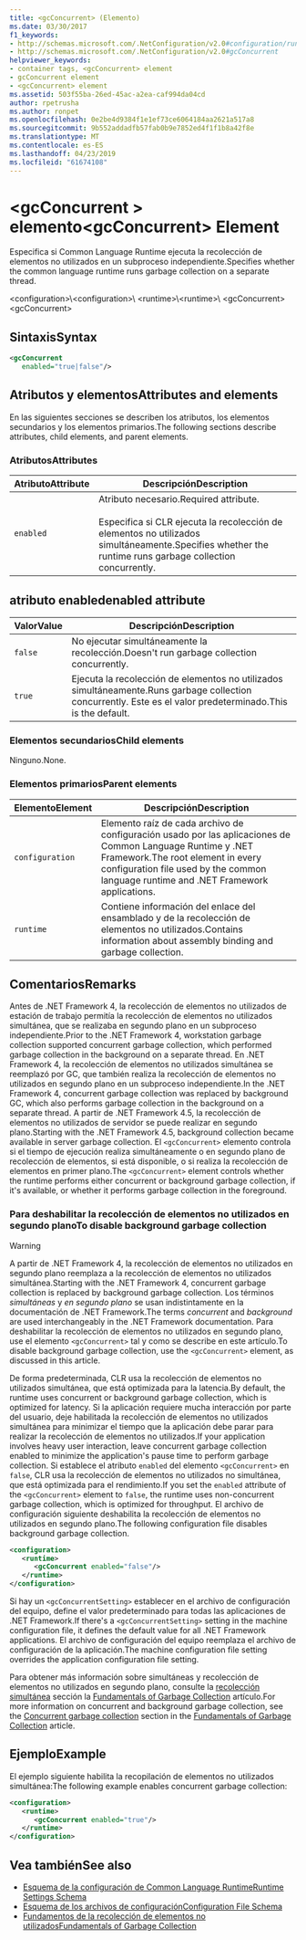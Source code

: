 ```yaml
---
title: <gcConcurrent> (Elemento)
ms.date: 03/30/2017
f1_keywords:
- http://schemas.microsoft.com/.NetConfiguration/v2.0#configuration/runtime/gcConcurrent
- http://schemas.microsoft.com/.NetConfiguration/v2.0#gcConcurrent
helpviewer_keywords:
- container tags, <gcConcurrent> element
- gcConcurrent element
- <gcConcurrent> element
ms.assetid: 503f55ba-26ed-45ac-a2ea-caf994da04cd
author: rpetrusha
ms.author: ronpet
ms.openlocfilehash: 0e2be4d9384f1e1ef73ce6064184aa2621a517a8
ms.sourcegitcommit: 9b552addadfb57fab0b9e7852ed4f1f1b8a42f8e
ms.translationtype: MT
ms.contentlocale: es-ES
ms.lasthandoff: 04/23/2019
ms.locfileid: "61674108"
---
```

# <a name="gcconcurrent-element"></a><span data-ttu-id="d2250-102">\<gcConcurrent > elemento</span><span class="sxs-lookup"><span data-stu-id="d2250-102">\<gcConcurrent> Element</span></span>

<span data-ttu-id="d2250-103">Especifica si Common Language Runtime ejecuta la recolección de elementos no utilizados en un subproceso independiente.</span><span class="sxs-lookup"><span data-stu-id="d2250-103">Specifies whether the common language runtime runs garbage collection on a separate thread.</span></span>

<span data-ttu-id="d2250-104">\<configuration>\\</span><span class="sxs-lookup"><span data-stu-id="d2250-104">\<configuration>\\</span></span>
<span data-ttu-id="d2250-105">\<runtime>\\</span><span class="sxs-lookup"><span data-stu-id="d2250-105">\<runtime>\\</span></span>
<span data-ttu-id="d2250-106">\<gcConcurrent></span><span class="sxs-lookup"><span data-stu-id="d2250-106">\<gcConcurrent></span></span>

## <a name="syntax"></a><span data-ttu-id="d2250-107">Sintaxis</span><span class="sxs-lookup"><span data-stu-id="d2250-107">Syntax</span></span>

```xml
<gcConcurrent
   enabled="true|false"/>
```

## <a name="attributes-and-elements"></a><span data-ttu-id="d2250-108">Atributos y elementos</span><span class="sxs-lookup"><span data-stu-id="d2250-108">Attributes and elements</span></span>

<span data-ttu-id="d2250-109">En las siguientes secciones se describen los atributos, los elementos secundarios y los elementos primarios.</span><span class="sxs-lookup"><span data-stu-id="d2250-109">The following sections describe attributes, child elements, and parent elements.</span></span>

### <a name="attributes"></a><span data-ttu-id="d2250-110">Atributos</span><span class="sxs-lookup"><span data-stu-id="d2250-110">Attributes</span></span>

|<span data-ttu-id="d2250-111">Atributo</span><span class="sxs-lookup"><span data-stu-id="d2250-111">Attribute</span></span>|<span data-ttu-id="d2250-112">Descripción</span><span class="sxs-lookup"><span data-stu-id="d2250-112">Description</span></span>|
|---------------|-----------------|
|`enabled`|<span data-ttu-id="d2250-113">Atributo necesario.</span><span class="sxs-lookup"><span data-stu-id="d2250-113">Required attribute.</span></span><br /><br /> <span data-ttu-id="d2250-114">Especifica si CLR ejecuta la recolección de elementos no utilizados simultáneamente.</span><span class="sxs-lookup"><span data-stu-id="d2250-114">Specifies whether the runtime runs garbage collection concurrently.</span></span>|

## <a name="enabled-attribute"></a><span data-ttu-id="d2250-115">atributo enabled</span><span class="sxs-lookup"><span data-stu-id="d2250-115">enabled attribute</span></span>

|<span data-ttu-id="d2250-116">Valor</span><span class="sxs-lookup"><span data-stu-id="d2250-116">Value</span></span>|<span data-ttu-id="d2250-117">Descripción</span><span class="sxs-lookup"><span data-stu-id="d2250-117">Description</span></span>|
|-----------|-----------------|
|`false`|<span data-ttu-id="d2250-118">No ejecutar simultáneamente la recolección.</span><span class="sxs-lookup"><span data-stu-id="d2250-118">Doesn't run garbage collection concurrently.</span></span>|
|`true`|<span data-ttu-id="d2250-119">Ejecuta la recolección de elementos no utilizados simultáneamente.</span><span class="sxs-lookup"><span data-stu-id="d2250-119">Runs garbage collection concurrently.</span></span> <span data-ttu-id="d2250-120">Este es el valor predeterminado.</span><span class="sxs-lookup"><span data-stu-id="d2250-120">This is the default.</span></span>|

### <a name="child-elements"></a><span data-ttu-id="d2250-121">Elementos secundarios</span><span class="sxs-lookup"><span data-stu-id="d2250-121">Child elements</span></span>

<span data-ttu-id="d2250-122">Ninguno.</span><span class="sxs-lookup"><span data-stu-id="d2250-122">None.</span></span>

### <a name="parent-elements"></a><span data-ttu-id="d2250-123">Elementos primarios</span><span class="sxs-lookup"><span data-stu-id="d2250-123">Parent elements</span></span>

|<span data-ttu-id="d2250-124">Elemento</span><span class="sxs-lookup"><span data-stu-id="d2250-124">Element</span></span>|<span data-ttu-id="d2250-125">Descripción</span><span class="sxs-lookup"><span data-stu-id="d2250-125">Description</span></span>|
|-------------|-----------------|
|`configuration`|<span data-ttu-id="d2250-126">Elemento raíz de cada archivo de configuración usado por las aplicaciones de Common Language Runtime y .NET Framework.</span><span class="sxs-lookup"><span data-stu-id="d2250-126">The root element in every configuration file used by the common language runtime and .NET Framework applications.</span></span>|
|`runtime`|<span data-ttu-id="d2250-127">Contiene información del enlace del ensamblado y de la recolección de elementos no utilizados.</span><span class="sxs-lookup"><span data-stu-id="d2250-127">Contains information about assembly binding and garbage collection.</span></span>|

## <a name="remarks"></a><span data-ttu-id="d2250-128">Comentarios</span><span class="sxs-lookup"><span data-stu-id="d2250-128">Remarks</span></span>

<span data-ttu-id="d2250-129">Antes de .NET Framework 4, la recolección de elementos no utilizados de estación de trabajo permitía la recolección de elementos no utilizados  simultánea, que se realizaba en segundo plano en un subproceso independiente.</span><span class="sxs-lookup"><span data-stu-id="d2250-129">Prior to the .NET Framework 4, workstation garbage collection supported concurrent garbage collection, which performed garbage collection in the background on a separate thread.</span></span> <span data-ttu-id="d2250-130">En .NET Framework 4, la recolección de elementos no utilizados simultánea se reemplazó por GC, que también realiza la recolección de elementos no utilizados en segundo plano en un subproceso independiente.</span><span class="sxs-lookup"><span data-stu-id="d2250-130">In the .NET Framework 4, concurrent garbage collection was replaced by background GC, which also performs garbage collection in the background on a separate thread.</span></span> <span data-ttu-id="d2250-131">A partir de .NET Framework 4.5, la recolección de elementos no utilizados de servidor se puede realizar en segundo plano.</span><span class="sxs-lookup"><span data-stu-id="d2250-131">Starting with the .NET Framework 4.5, background collection became available in server garbage collection.</span></span> <span data-ttu-id="d2250-132">El `<gcConcurrent>` elemento controla si el tiempo de ejecución realiza simultáneamente o en segundo plano de recolección de elementos, si está disponible, o si realiza la recolección de elementos en primer plano.</span><span class="sxs-lookup"><span data-stu-id="d2250-132">The `<gcConcurrent>` element controls whether the runtime performs either concurrent or background garbage collection, if it's available, or whether it performs garbage collection in the foreground.</span></span>

### <a name="to-disable-background-garbage-collection"></a><span data-ttu-id="d2250-133">Para deshabilitar la recolección de elementos no utilizados en segundo plano</span><span class="sxs-lookup"><span data-stu-id="d2250-133">To disable background garbage collection</span></span>

> [!WARNING]
> <span data-ttu-id="d2250-134">A partir de .NET Framework 4, la recolección de elementos no utilizados en segundo plano reemplaza a la recolección de elementos no utilizados simultánea.</span><span class="sxs-lookup"><span data-stu-id="d2250-134">Starting with the .NET Framework 4, concurrent garbage collection is replaced by background garbage collection.</span></span> <span data-ttu-id="d2250-135">Los términos *simultáneas* y *en segundo plano* se usan indistintamente en la documentación de .NET Framework.</span><span class="sxs-lookup"><span data-stu-id="d2250-135">The terms *concurrent* and *background* are used interchangeably in the .NET Framework documentation.</span></span> <span data-ttu-id="d2250-136">Para deshabilitar la recolección de elementos no utilizados en segundo plano, use el elemento `<gcConcurrent>` tal y como se describe en este artículo.</span><span class="sxs-lookup"><span data-stu-id="d2250-136">To disable background garbage collection, use the `<gcConcurrent>` element, as discussed in this article.</span></span>

<span data-ttu-id="d2250-137">De forma predeterminada, CLR usa la recolección de elementos no utilizados simultánea, que está optimizada para la latencia.</span><span class="sxs-lookup"><span data-stu-id="d2250-137">By default, the runtime uses concurrent or background garbage collection, which is optimized for latency.</span></span> <span data-ttu-id="d2250-138">Si la aplicación requiere mucha interacción por parte del usuario, deje habilitada la recolección de elementos no utilizados simultánea para minimizar el tiempo que la aplicación debe parar para realizar la recolección de elementos no utilizados.</span><span class="sxs-lookup"><span data-stu-id="d2250-138">If your application involves heavy user interaction, leave concurrent garbage collection enabled to minimize the application's pause time to perform garbage collection.</span></span> <span data-ttu-id="d2250-139">Si establece el atributo `enabled` del elemento `<gcConcurrent>` en `false`, CLR usa la recolección de elementos no utilizados no simultánea, que está optimizada para el rendimiento.</span><span class="sxs-lookup"><span data-stu-id="d2250-139">If you set the `enabled` attribute of the `<gcConcurrent>` element to `false`, the runtime uses non-concurrent garbage collection, which is optimized for throughput.</span></span> <span data-ttu-id="d2250-140">El archivo de configuración siguiente deshabilita la recolección de elementos no utilizados en segundo plano.</span><span class="sxs-lookup"><span data-stu-id="d2250-140">The following configuration file disables background garbage collection.</span></span>

```xml
<configuration>
   <runtime>
      <gcConcurrent enabled="false"/>
   </runtime>
</configuration>
```

 <span data-ttu-id="d2250-141">Si hay un `<gcConcurrentSetting>` establecer en el archivo de configuración del equipo, define el valor predeterminado para todas las aplicaciones de .NET Framework.</span><span class="sxs-lookup"><span data-stu-id="d2250-141">If there's a `<gcConcurrentSetting>` setting in the machine configuration file, it defines the default value for all .NET Framework applications.</span></span> <span data-ttu-id="d2250-142">El archivo de configuración del equipo reemplaza el archivo de configuración de la aplicación.</span><span class="sxs-lookup"><span data-stu-id="d2250-142">The machine configuration file setting overrides the application configuration file setting.</span></span>

 <span data-ttu-id="d2250-143">Para obtener más información sobre simultáneas y recolección de elementos no utilizados en segundo plano, consulte la [recolección simultánea](../../../../standard/garbage-collection/fundamentals.md#concurrent-garbage-collection) sección la [Fundamentals of Garbage Collection](../../../../standard/garbage-collection/fundamentals.md) artículo.</span><span class="sxs-lookup"><span data-stu-id="d2250-143">For more information on concurrent and background garbage collection, see the [Concurrent garbage collection](../../../../standard/garbage-collection/fundamentals.md#concurrent-garbage-collection) section in the [Fundamentals of Garbage Collection](../../../../standard/garbage-collection/fundamentals.md) article.</span></span>

## <a name="example"></a><span data-ttu-id="d2250-144">Ejemplo</span><span class="sxs-lookup"><span data-stu-id="d2250-144">Example</span></span>

<span data-ttu-id="d2250-145">El ejemplo siguiente habilita la recopilación de elementos no utilizados simultánea:</span><span class="sxs-lookup"><span data-stu-id="d2250-145">The following example enables concurrent garbage collection:</span></span>

```xml
<configuration>
   <runtime>
      <gcConcurrent enabled="true"/>
   </runtime>
</configuration>
```

## <a name="see-also"></a><span data-ttu-id="d2250-146">Vea también</span><span class="sxs-lookup"><span data-stu-id="d2250-146">See also</span></span>

- [<span data-ttu-id="d2250-147">Esquema de la configuración de Common Language Runtime</span><span class="sxs-lookup"><span data-stu-id="d2250-147">Runtime Settings Schema</span></span>](index.md)
- [<span data-ttu-id="d2250-148">Esquema de los archivos de configuración</span><span class="sxs-lookup"><span data-stu-id="d2250-148">Configuration File Schema</span></span>](../index.md)
- [<span data-ttu-id="d2250-149">Fundamentos de la recolección de elementos no utilizados</span><span class="sxs-lookup"><span data-stu-id="d2250-149">Fundamentals of Garbage Collection</span></span>](../../../../standard/garbage-collection/fundamentals.md)
